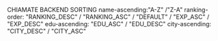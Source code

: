 CHIAMATE BACKEND SORTING
name-ascending:"A-Z" /"Z-A"
ranking-order: "RANKING_DESC" / "RANKING_ASC" / "DEFAULT" / "EXP_ASC" / "EXP_DESC"
edu-ascending: "EDU_ASC" / "EDU_DESC"
city-ascending: "CITY_DESC" / "CITY_ASC"
